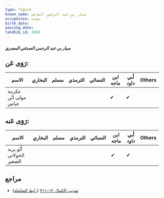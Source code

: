 ```yaml
---
type: figure
known_name: سيار بن عبد الرحمن الصدفي
occupation: محدث
birth_date:
passing_date:
tahdhib_id: 2668
---
```

##### سيار بن عبد الرحمن الصدفي المصري

## رَوَى عَن:
| الاسم                | البخاري | مسلم | الترمذي | النسائي | ابن ماجه | أبي داود | Others |
| -------------------- | ------- | ---- | ------- | ------- | -------- | -------- | ------ |
| عكرمة مولى ابْن عباس |         |      |         |         | ✔        | ✔        |        |
## رَوَى عَنه:
| الاسم                      | البخاري | مسلم | الترمذي | النسائي | ابن ماجه | أبي داود | Others |
| -------------------------- | ------- | ---- | ------- | ------- | -------- | -------- | ------ |
| أَبُو يزيد الخولاني الصغير |         |      |         |         | ✔        | ✔        |        |
## مراجع
- [تهذيب الكمال ١٢-٣١١](obsidian://open?vault=Tahdhib-al-Kamal&file=Figures/٢٦٦٨-سيار%20بن%20عبد%20الرحمن%20الصدفي%20المصري) ([رابط الشاملة](https://shamela.ws/book/3722/6084))